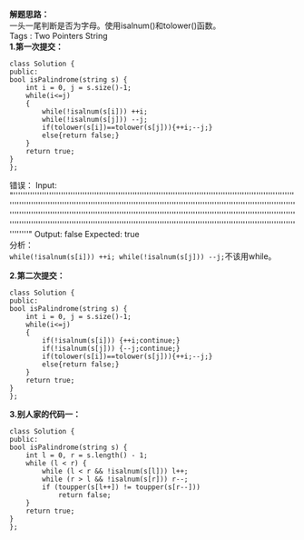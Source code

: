 **解题思路：**  
一头一尾判断是否为字母。使用isalnum()和tolower()函数。   
Tags : Two Pointers String  
**1.第一次提交：**  

    class Solution {
	public:
    bool isPalindrome(string s) {
        int i = 0, j = s.size()-1;
        while(i<=j)
        {
            while(!isalnum(s[i])) ++i;
            while(!isalnum(s[j])) --j;
            if(tolower(s[i])==tolower(s[j])){++i;--j;}
            else{return false;}
        }
        return true;
    }
	};
错误：
Input:
"''''''''''''''''''''''''''''''''''''''''''''''''''''''''''''''''''''''''''''''''''''''''''''''''''''''''''''''''''''''''''''''''''''''''''''''''''''''''''''''''''''''''''''''''''''''''''''''''''''''''''''''''''''''''''''''''''''''''''''''''''''''''''''''''''''''''''''''''''''''''''''''''''''''''''''''''''''''''''''''''''''''''''''''''''''''''''''''''''''''''''''''''''''''''''''''''''''''''''''''''''''''''''''''''''''''''''''''''''''''''''''''''''''''''''''''''''''''''''''''''''''''"
Output:
false
Expected:
true  
分析：  
 `while(!isalnum(s[i])) ++i; while(!isalnum(s[j])) --j;`不该用while。 

**2.第二次提交：**  
  
	class Solution {
	public:
    bool isPalindrome(string s) {
        int i = 0, j = s.size()-1;
        while(i<=j)
        {
            if(!isalnum(s[i])) {++i;continue;}
            if(!isalnum(s[j])) {--j;continue;}
            if(tolower(s[i])==tolower(s[j])){++i;--j;}
            else{return false;}
        }
        return true;
    }
	};

**3.别人家的代码一：**  

	class Solution {
	public:
    bool isPalindrome(string s) {
        int l = 0, r = s.length() - 1; 
        while (l < r) {
            while (l < r && !isalnum(s[l])) l++;
            while (r > l && !isalnum(s[r])) r--; 
            if (toupper(s[l++]) != toupper(s[r--]))
                return false;
        }
        return true; 
    }
	};